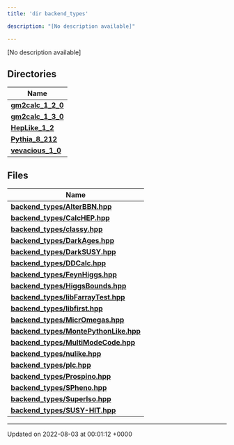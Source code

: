 ```yaml
---
title: 'dir backend_types'

description: "[No description available]"

---
```







[No description available]

## Directories

| Name           |
| -------------- |
| **[gm2calc_1_2_0](/documentation/code/colliderbit_development/files/dir_3882af314fbae13225da1aacf68a32d3/#dir-gm2calc-1-2-0)**  |
| **[gm2calc_1_3_0](/documentation/code/colliderbit_development/files/dir_e3ec43b41a0f060c1c56e88f55222135/#dir-gm2calc-1-3-0)**  |
| **[HepLike_1_2](/documentation/code/colliderbit_development/files/dir_6fccc6c9828a1b32c79249090280a5fa/#dir-heplike-1-2)**  |
| **[Pythia_8_212](/documentation/code/colliderbit_development/files/dir_f6265655d4928eb9f90e439e34e335a8/#dir-pythia-8-212)**  |
| **[vevacious_1_0](/documentation/code/colliderbit_development/files/dir_f1f2e6ca6d947d21943ec8ed42424e5a/#dir-vevacious-1-0)**  |

## Files

| Name           |
| -------------- |
| **[backend_types/AlterBBN.hpp](/documentation/code/colliderbit_development/files/alterbbn_8hpp/#file-alterbbn.hpp)**  |
| **[backend_types/CalcHEP.hpp](/documentation/code/colliderbit_development/files/calchep_8hpp/#file-calchep.hpp)**  |
| **[backend_types/classy.hpp](/documentation/code/colliderbit_development/files/classy_8hpp/#file-classy.hpp)**  |
| **[backend_types/DarkAges.hpp](/documentation/code/colliderbit_development/files/darkages_8hpp/#file-darkages.hpp)**  |
| **[backend_types/DarkSUSY.hpp](/documentation/code/colliderbit_development/files/darksusy_8hpp/#file-darksusy.hpp)**  |
| **[backend_types/DDCalc.hpp](/documentation/code/colliderbit_development/files/ddcalc_8hpp/#file-ddcalc.hpp)**  |
| **[backend_types/FeynHiggs.hpp](/documentation/code/colliderbit_development/files/feynhiggs_8hpp/#file-feynhiggs.hpp)**  |
| **[backend_types/HiggsBounds.hpp](/documentation/code/colliderbit_development/files/higgsbounds_8hpp/#file-higgsbounds.hpp)**  |
| **[backend_types/libFarrayTest.hpp](/documentation/code/colliderbit_development/files/libfarraytest_8hpp/#file-libfarraytest.hpp)**  |
| **[backend_types/libfirst.hpp](/documentation/code/colliderbit_development/files/libfirst_8hpp/#file-libfirst.hpp)**  |
| **[backend_types/MicrOmegas.hpp](/documentation/code/colliderbit_development/files/micromegas_8hpp/#file-micromegas.hpp)**  |
| **[backend_types/MontePythonLike.hpp](/documentation/code/colliderbit_development/files/montepythonlike_8hpp/#file-montepythonlike.hpp)**  |
| **[backend_types/MultiModeCode.hpp](/documentation/code/colliderbit_development/files/multimodecode_8hpp/#file-multimodecode.hpp)**  |
| **[backend_types/nulike.hpp](/documentation/code/colliderbit_development/files/nulike_8hpp/#file-nulike.hpp)**  |
| **[backend_types/plc.hpp](/documentation/code/colliderbit_development/files/plc_8hpp/#file-plc.hpp)**  |
| **[backend_types/Prospino.hpp](/documentation/code/colliderbit_development/files/prospino_8hpp/#file-prospino.hpp)**  |
| **[backend_types/SPheno.hpp](/documentation/code/colliderbit_development/files/spheno_8hpp/#file-spheno.hpp)**  |
| **[backend_types/SuperIso.hpp](/documentation/code/colliderbit_development/files/superiso_8hpp/#file-superiso.hpp)**  |
| **[backend_types/SUSY-HIT.hpp](/documentation/code/colliderbit_development/files/susy-hit_8hpp/#file-susy-hit.hpp)**  |






-------------------------------

Updated on 2022-08-03 at 00:01:12 +0000
